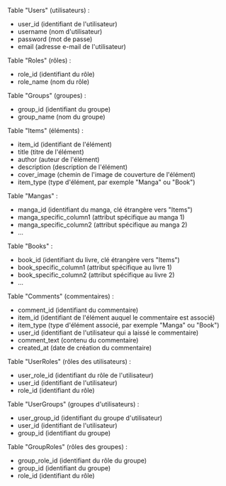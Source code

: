 Table "Users" (utilisateurs) :

- user_id (identifiant de l'utilisateur)
- username (nom d'utilisateur)
- password (mot de passe)
- email (adresse e-mail de l'utilisateur)

Table "Roles" (rôles) :

- role_id (identifiant du rôle)
- role_name (nom du rôle)

Table "Groups" (groupes) :

- group_id (identifiant du groupe)
- group_name (nom du groupe)

Table "Items" (éléments) :

- item_id (identifiant de l'élément)
- title (titre de l'élément)
- author (auteur de l'élément)
- description (description de l'élément)
- cover_image (chemin de l'image de couverture de l'élément)
- item_type (type d'élément, par exemple "Manga" ou "Book")

Table "Mangas" :

- manga_id (identifiant du manga, clé étrangère vers "Items")
- manga_specific_column1 (attribut spécifique au manga 1)
- manga_specific_column2 (attribut spécifique au manga 2)
- ...

Table "Books" :

- book_id (identifiant du livre, clé étrangère vers "Items")
- book_specific_column1 (attribut spécifique au livre 1)
- book_specific_column2 (attribut spécifique au livre 2)
- ...

Table "Comments" (commentaires) :

- comment_id (identifiant du commentaire)
- item_id (identifiant de l'élément auquel le commentaire est associé)
- item_type (type d'élément associé, par exemple "Manga" ou "Book")
- user_id (identifiant de l'utilisateur qui a laissé le commentaire)
- comment_text (contenu du commentaire)
- created_at (date de création du commentaire)

Table "UserRoles" (rôles des utilisateurs) :

- user_role_id (identifiant du rôle de l'utilisateur)
- user_id (identifiant de l'utilisateur)
- role_id (identifiant du rôle)

Table "UserGroups" (groupes d'utilisateurs) :

- user_group_id (identifiant du groupe d'utilisateur)
- user_id (identifiant de l'utilisateur)
- group_id (identifiant du groupe)

Table "GroupRoles" (rôles des groupes) :

- group_role_id (identifiant du rôle du groupe)
- group_id (identifiant du groupe)
- role_id (identifiant du rôle)